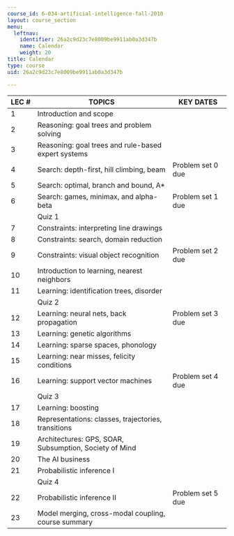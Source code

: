 ```yaml
---
course_id: 6-034-artificial-intelligence-fall-2010
layout: course_section
menu:
  leftnav:
    identifier: 26a2c9d23c7e8009be9911ab0a3d347b
    name: Calendar
    weight: 20
title: Calendar
type: course
uid: 26a2c9d23c7e8009be9911ab0a3d347b

---
```


| LEC # | TOPICS | KEY DATES |
| --- | --- | --- |
| 1 | Introduction and scope | &nbsp; |
| 2 | Reasoning: goal trees and problem solving | &nbsp; |
| 3 | Reasoning: goal trees and rule-based expert systems | &nbsp; |
| 4 | Search: depth-first, hill climbing, beam | Problem set 0 due |
| 5 | Search: optimal, branch and bound, A\* | &nbsp; |
| 6 | Search: games, minimax, and alpha-beta | Problem set 1 due |
| &nbsp; | Quiz 1 | &nbsp; |
| 7 | Constraints: interpreting line drawings | &nbsp; |
| 8 | Constraints: search, domain reduction | &nbsp; |
| 9 | Constraints: visual object recognition | Problem set 2 due |
| 10 | Introduction to learning, nearest neighbors | &nbsp; |
| 11 | Learning: identification trees, disorder | &nbsp; |
| &nbsp; | Quiz 2 | &nbsp; |
| 12 | Learning: neural nets, back propagation | Problem set 3 due |
| 13 | Learning: genetic algorithms | &nbsp; |
| 14 | Learning: sparse spaces, phonology | &nbsp; |
| 15 | Learning: near misses, felicity conditions | &nbsp; |
| 16 | Learning: support vector machines | Problem set 4 due |
| &nbsp; | Quiz 3 | &nbsp; |
| 17 | Learning: boosting | &nbsp; |
| 18 | Representations: classes, trajectories, transitions | &nbsp; |
| 19 | Architectures: GPS, SOAR, Subsumption, Society of Mind | &nbsp; |
| 20 | The AI business | &nbsp; |
| 21 | Probabilistic inference I | &nbsp; |
| &nbsp; | Quiz 4 | &nbsp; |
| 22 | Probabilistic inference II | Problem set 5 due |
| 23 | Model merging, cross-modal coupling, course summary |